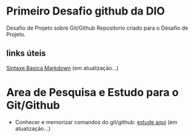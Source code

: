 # Primeiro Desafio github da DIO
Desafio de Projeto sobre Git/Github
Repositorio criado para o Desafio de Projeto.


## Iinks úteis
[Sintaxe Basica Markdown](https://www.inteligenciaurbana.org/2021/04/markdown-parte1.html)
(em atualização...)


# Area de Pesquisa e Estudo para o Git/Github


- Conhecer e memorizar comandos do git/github: [estude aqui](https://www.treinaweb.com.br/blog/comandos-do-git-que-voce-precisa-conhecer-parte-1)
(em atualização...)
